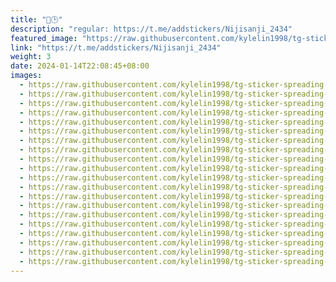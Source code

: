 ```yaml
---
title: "🌈🕒"
description: "regular: https://t.me/addstickers/Nijisanji_2434"
featured_image: "https://raw.githubusercontent.com/kylelin1998/tg-sticker-spreading-worldwide-images/main/img/6dbfc181-f2c1-4d3d-9222-1b54088a91e1.jpg"
link: "https://t.me/addstickers/Nijisanji_2434"
weight: 3
date: 2024-01-14T22:08:45+08:00
images:
  - https://raw.githubusercontent.com/kylelin1998/tg-sticker-spreading-worldwide-images/main/img/6dbfc181-f2c1-4d3d-9222-1b54088a91e1.jpg
  - https://raw.githubusercontent.com/kylelin1998/tg-sticker-spreading-worldwide-images/main/img/1fb4a6da-c6d3-408e-9310-591fdd66d3b0.jpg
  - https://raw.githubusercontent.com/kylelin1998/tg-sticker-spreading-worldwide-images/main/img/b5605682-8714-4d27-ac95-f253978fb4c7.jpg
  - https://raw.githubusercontent.com/kylelin1998/tg-sticker-spreading-worldwide-images/main/img/70f1dd29-51d1-4be3-acb5-68d9be1d9a23.jpg
  - https://raw.githubusercontent.com/kylelin1998/tg-sticker-spreading-worldwide-images/main/img/7820f8cf-4b14-47d3-aa55-28842bf85612.jpg
  - https://raw.githubusercontent.com/kylelin1998/tg-sticker-spreading-worldwide-images/main/img/5fc96b35-4326-42e9-9da5-beb985728161.jpg
  - https://raw.githubusercontent.com/kylelin1998/tg-sticker-spreading-worldwide-images/main/img/410e59ed-f97d-47eb-b00e-f7557719b203.jpg
  - https://raw.githubusercontent.com/kylelin1998/tg-sticker-spreading-worldwide-images/main/img/0d302941-8f3f-4035-906f-521e574e0a3b.jpg
  - https://raw.githubusercontent.com/kylelin1998/tg-sticker-spreading-worldwide-images/main/img/f521c64f-6da4-4eea-9a88-205ef89e91f3.jpg
  - https://raw.githubusercontent.com/kylelin1998/tg-sticker-spreading-worldwide-images/main/img/e6ca3f71-80d2-4876-adfb-f64fa7dbacad.jpg
  - https://raw.githubusercontent.com/kylelin1998/tg-sticker-spreading-worldwide-images/main/img/0810efb3-24e4-4b35-84f9-198790175856.jpg
  - https://raw.githubusercontent.com/kylelin1998/tg-sticker-spreading-worldwide-images/main/img/eab236e2-1e4f-4ac1-a7a0-270b6d4a66d2.jpg
  - https://raw.githubusercontent.com/kylelin1998/tg-sticker-spreading-worldwide-images/main/img/ad65c6d7-0267-4cdd-a4b1-f64077db4959.jpg
  - https://raw.githubusercontent.com/kylelin1998/tg-sticker-spreading-worldwide-images/main/img/92123d79-bf9e-4d05-af56-6ed43dcbef39.jpg
  - https://raw.githubusercontent.com/kylelin1998/tg-sticker-spreading-worldwide-images/main/img/b1b7749c-bf01-4474-ab5d-f639a227e904.jpg
  - https://raw.githubusercontent.com/kylelin1998/tg-sticker-spreading-worldwide-images/main/img/132f7cb4-fd03-4e2e-b691-7e6fcaea1ba7.jpg
  - https://raw.githubusercontent.com/kylelin1998/tg-sticker-spreading-worldwide-images/main/img/116da019-b4fa-43c8-b633-c2f798be1aee.jpg
  - https://raw.githubusercontent.com/kylelin1998/tg-sticker-spreading-worldwide-images/main/img/08b2a3d1-32f1-41de-96bb-a830a82c13ef.jpg
  - https://raw.githubusercontent.com/kylelin1998/tg-sticker-spreading-worldwide-images/main/img/d0b0d684-8d17-429f-a668-803a381c87e6.jpg
  - https://raw.githubusercontent.com/kylelin1998/tg-sticker-spreading-worldwide-images/main/img/2ebc3d4f-42a6-471b-819b-6de590b15812.jpg
---
```


